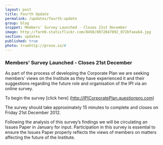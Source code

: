 ```yaml
---
layout: post
title: Fourth Update
permalink: /updates/fourth-update
group: blog
snippet: Members' Survey Launched - Closes 21st December
image: http://farm9.staticflickr.com/8458/8072047892_072bfaeab4.jpg
section: updates
published: true
photo: truehttp://prose.io/#
---
```


### Members' Survey Launched - Closes 21st December

As part of the process of developing the Corporate Plan we are seeking members' views on the Institute as they have experienced it and their suggestions regarding the future role and organisation of the IPI via an online survey.

To begin the survey [click here] (http://IPICorporatePlan.questionpro.com)

The survey should take approximately 15 minutes to complete and closes on Friday 21st December 2012. 

Following the analysis of this survey’s findings we will be circulating an Issues Paper in January for input. Participation in this survey is essential to ensure the Issues Paper properly reflects the views of members on matters affecting the future of the Institute.